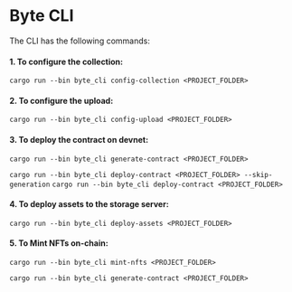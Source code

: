 # Byte CLI

The CLI has the following commands:

#### 1. To configure the collection:

```cargo run --bin byte_cli config-collection <PROJECT_FOLDER>```

#### 2. To configure the upload:

```cargo run --bin byte_cli config-upload <PROJECT_FOLDER>```

#### 3. To deploy the contract on devnet:

`cargo run --bin byte_cli generate-contract <PROJECT_FOLDER>`

```cargo run --bin byte_cli deploy-contract <PROJECT_FOLDER> --skip-generation```
```cargo run --bin byte_cli deploy-contract <PROJECT_FOLDER>```

#### 4. To deploy assets to the storage server:

```cargo run --bin byte_cli deploy-assets <PROJECT_FOLDER>```

#### 5. To Mint NFTs on-chain:

`cargo run --bin byte_cli mint-nfts <PROJECT_FOLDER>`

```cargo run --bin byte_cli generate-contract <PROJECT_FOLDER>```
